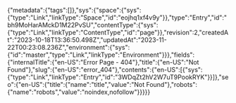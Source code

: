 {"metadata":{"tags":[]},"sys":{"space":{"sys":{"type":"Link","linkType":"Space","id":"eojhq1xf4v9y"}},"type":"Entry","id":"bh9MoHarAMckD1M22PvSU","contentType":{"sys":{"type":"Link","linkType":"ContentType","id":"page"}},"revision":2,"createdAt":"2023-10-18T13:36:50.498Z","updatedAt":"2023-11-22T00:23:08.236Z","environment":{"sys":{"id":"master","type":"Link","linkType":"Environment"}}},"fields":{"internalTitle":{"en-US":"Error Page - 404"},"title":{"en-US":"Not Found"},"slug":{"en-US":"error_404"},"contents":{"en-US":[{"sys":{"type":"Link","linkType":"Entry","id":"3WDqZt2hV2W7uT9PookRYK"}}]},"seo":{"en-US":{"title":{"name":"title","value":"Not Found"},"robots":{"name":"robots","value":"noindex,nofollow"}}}}}